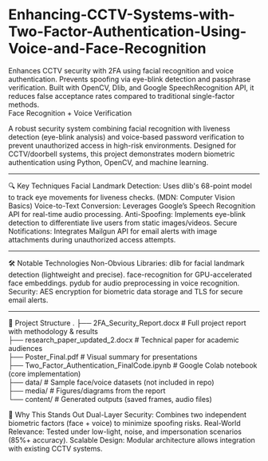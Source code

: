 # Enhancing-CCTV-Systems-with-Two-Factor-Authentication-Using-Voice-and-Face-Recognition
Enhances CCTV security with 2FA using facial recognition and voice authentication. Prevents spoofing via eye-blink detection and passphrase verification. Built with OpenCV, Dlib, and Google SpeechRecognition API, it reduces false acceptance rates compared to traditional single-factor methods. <br>
Face Recognition + Voice Verification <br>

A robust security system combining facial recognition with liveness detection (eye-blink analysis) and voice-based password verification to prevent unauthorized access in high-risk environments. Designed for CCTV/doorbell systems, this project demonstrates modern biometric authentication using Python, OpenCV, and machine learning.
<hr>
🔍 Key Techniques
Facial Landmark Detection: Uses dlib's 68-point model to track eye movements for liveness checks. (MDN: Computer Vision Basics)
Voice-to-Text Conversion: Leverages Google’s Speech Recognition API for real-time audio processing.
Anti-Spoofing: Implements eye-blink detection to differentiate live users from static images/videos.
Secure Notifications: Integrates Mailgun API for email alerts with image attachments during unauthorized access attempts.
<hr>
🛠 Notable Technologies
Non-Obvious Libraries:
dlib for facial landmark detection (lightweight and precise).
face-recognition for GPU-accelerated face embeddings.
pydub for audio preprocessing in voice recognition.
Security: AES encryption for biometric data storage and TLS for secure email alerts.
<hr>
📂 Project Structure
.
├── 2FA_Security_Report.docx       # Full project report with methodology & results <br>
├── research_paper_updated_2.docx  # Technical paper for academic audiences <br> 
├── Poster_Final.pdf               # Visual summary for presentations <br>
├── Two_Factor_Authentication_FinalCode.ipynb  # Google Colab notebook (core implementation) <br>
├── data/                          # Sample face/voice datasets (not included in repo) <br>
├── media/                         # Figures/diagrams from the report <br>
└── content/                       # Generated outputs (saved frames, audio files) <br>

🎯 Why This Stands Out
Dual-Layer Security: Combines two independent biometric factors (face + voice) to minimize spoofing risks.
Real-World Relevance: Tested under low-light, noise, and impersonation scenarios (85%+ accuracy).
Scalable Design: Modular architecture allows integration with existing CCTV systems.
